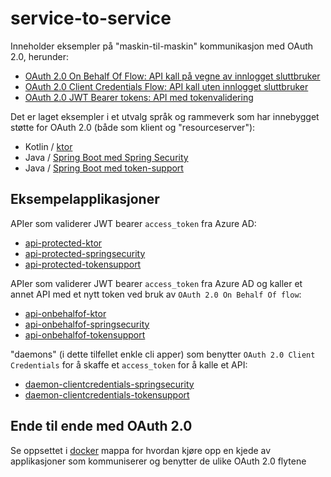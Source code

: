 # service-to-service

Inneholder eksempler på "maskin-til-maskin" kommunikasjon med OAuth 2.0, herunder:
- [OAuth 2.0 On Behalf Of Flow: API kall på vegne av innlogget sluttbruker](https://security.labs.nais.io/pages/guide/api-kall/sluttbruker/azure-ad.html)
- [OAuth 2.0 Client Credentials Flow: API kall uten innlogget sluttbruker](https://security.labs.nais.io/pages/guide/api-kall/maskin_til_maskin_uten_bruker.html)
- [OAuth 2.0 JWT Bearer tokens: API med tokenvalidering](https://security.labs.nais.io/pages/guide/token_validering.html)

Det er laget eksempler i et utvalg språk og rammeverk som har innebygget støtte for OAuth 2.0 (både som klient og "resourceserver"):
- Kotlin / [ktor](https://ktor.io/servers/index.html)
- Java / [Spring Boot med Spring Security](https://docs.spring.io/spring-security/site/docs/current/reference/html5/#oauth2)
- Java / [Spring Boot med token-support](https://github.com/navikt/token-support)  

## Eksempelapplikasjoner

APIer som validerer JWT bearer `access_token` fra Azure AD: 

* [api-protected-ktor](api-protected-ktor)
* [api-protected-springsecurity](api-protected-springsecurity)
* [api-protected-tokensupport](api-protected-tokensupport)

APIer som validerer JWT bearer `access_token` fra Azure AD og 
kaller et annet API med et nytt token ved bruk av `OAuth 2.0 On Behalf Of flow`:

* [api-onbehalfof-ktor](api-onbehalfof-ktor)
* [api-onbehalfof-springsecurity](api-onbehalfof-springsecurity)
* [api-onbehalfof-tokensupport](api-onbehalfof-tokensupport)

"daemons" (i dette tilfellet enkle cli apper) som benytter `OAuth 2.0 Client Credentials` for å skaffe et `access_token` for å kalle et API:

* [daemon-clientcredentials-springsecurity](daemon-clientcredentials-springsecurity)
* [daemon-clientcredentials-tokensupport](daemon-clientcredentials-tokensupport)

## Ende til ende med OAuth 2.0

Se oppsettet i [docker](../docker) mappa for hvordan kjøre opp en kjede av applikasjoner som kommuniserer og benytter de ulike OAuth 2.0 flytene
